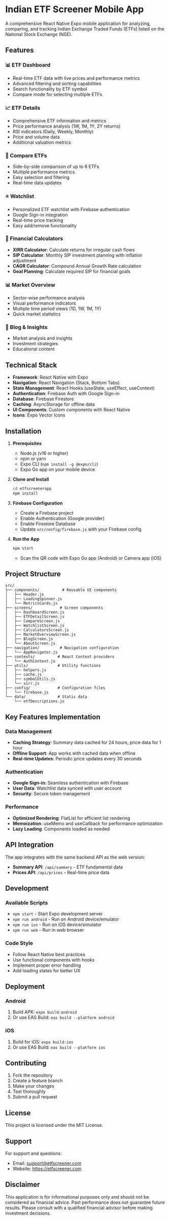 # Indian ETF Screener Mobile App

A comprehensive React Native Expo mobile application for analyzing, comparing, and tracking Indian Exchange Traded Funds (ETFs) listed on the National Stock Exchange (NSE).

## Features

### 📊 ETF Dashboard
- Real-time ETF data with live prices and performance metrics
- Advanced filtering and sorting capabilities
- Search functionality by ETF symbol
- Compare mode for selecting multiple ETFs

### 📈 ETF Details
- Comprehensive ETF information and metrics
- Price performance analysis (1W, 1M, 1Y, 2Y returns)
- RSI indicators (Daily, Weekly, Monthly)
- Price and volume data
- Additional valuation metrics

### 🔄 Compare ETFs
- Side-by-side comparison of up to 6 ETFs
- Multiple performance metrics
- Easy selection and filtering
- Real-time data updates

### ⭐ Watchlist
- Personalized ETF watchlist with Firebase authentication
- Google Sign-in integration
- Real-time price tracking
- Easy add/remove functionality

### 🧮 Financial Calculators
- **XIRR Calculator**: Calculate returns for irregular cash flows
- **SIP Calculator**: Monthly SIP investment planning with inflation adjustment
- **CAGR Calculator**: Compound Annual Growth Rate calculation
- **Goal Planning**: Calculate required SIP for financial goals

### 📊 Market Overview
- Sector-wise performance analysis
- Visual performance indicators
- Multiple time period views (1D, 1W, 1M, 1Y)
- Quick market statistics

### 📝 Blog & Insights
- Market analysis and insights
- Investment strategies
- Educational content

## Technical Stack

- **Framework**: React Native with Expo
- **Navigation**: React Navigation (Stack, Bottom Tabs)
- **State Management**: React Hooks (useState, useEffect, useContext)
- **Authentication**: Firebase Auth with Google Sign-in
- **Database**: Firebase Firestore
- **Caching**: AsyncStorage for offline data
- **UI Components**: Custom components with React Native
- **Icons**: Expo Vector Icons

## Installation

1. **Prerequisites**
   - Node.js (v16 or higher)
   - npm or yarn
   - Expo CLI (`npm install -g @expo/cli`)
   - Expo Go app on your mobile device

2. **Clone and Install**
   ```bash
   cd etfscreenerapp
   npm install
   ```

3. **Firebase Configuration**
   - Create a Firebase project
   - Enable Authentication (Google provider)
   - Enable Firestore Database
   - Update `src/config/firebase.js` with your Firebase config

4. **Run the App**
   ```bash
   npm start
   ```
   - Scan the QR code with Expo Go app (Android) or Camera app (iOS)

## Project Structure

```
src/
├── components/          # Reusable UI components
│   ├── Header.js
│   ├── LoadingSpinner.js
│   └── MetricsCards.js
├── screens/            # Screen components
│   ├── DashboardScreen.js
│   ├── ETFDetailScreen.js
│   ├── CompareScreen.js
│   ├── WatchlistScreen.js
│   ├── CalculatorsScreen.js
│   ├── MarketOverviewScreen.js
│   ├── BlogScreen.js
│   └── AboutScreen.js
├── navigation/         # Navigation configuration
│   └── AppNavigator.js
├── contexts/          # React Context providers
│   └── AuthContext.js
├── utils/             # Utility functions
│   ├── helpers.js
│   ├── cache.js
│   ├── symbolUtils.js
│   └── xirr.js
├── config/            # Configuration files
│   └── firebase.js
└── data/              # Static data
    └── etfDescriptions.js
```

## Key Features Implementation

### Data Management
- **Caching Strategy**: Summary data cached for 24 hours, price data for 1 hour
- **Offline Support**: App works with cached data when offline
- **Real-time Updates**: Periodic price updates every 30 seconds

### Authentication
- **Google Sign-in**: Seamless authentication with Firebase
- **User Data**: Watchlist data synced with user account
- **Security**: Secure token management

### Performance
- **Optimized Rendering**: FlatList for efficient list rendering
- **Memoization**: useMemo and useCallback for performance optimization
- **Lazy Loading**: Components loaded as needed

## API Integration

The app integrates with the same backend API as the web version:
- **Summary API**: `/api/summary` - ETF fundamental data
- **Prices API**: `/api/prices` - Real-time price data

## Development

### Available Scripts
- `npm start` - Start Expo development server
- `npm run android` - Run on Android device/emulator
- `npm run ios` - Run on iOS device/simulator
- `npm run web` - Run in web browser

### Code Style
- Follow React Native best practices
- Use functional components with hooks
- Implement proper error handling
- Add loading states for better UX

## Deployment

### Android
1. Build APK: `expo build:android`
2. Or use EAS Build: `eas build --platform android`

### iOS
1. Build for iOS: `expo build:ios`
2. Or use EAS Build: `eas build --platform ios`

## Contributing

1. Fork the repository
2. Create a feature branch
3. Make your changes
4. Test thoroughly
5. Submit a pull request

## License

This project is licensed under the MIT License.

## Support

For support and questions:
- Email: support@etfscreener.com
- Website: https://etfscreener.com

## Disclaimer

This application is for informational purposes only and should not be considered as financial advice. Past performance does not guarantee future results. Please consult with a qualified financial advisor before making investment decisions.
